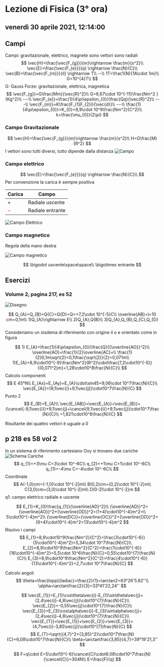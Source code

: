 # Lezione di Fisica (3° ora)

## venerdì 30 aprile 2021, 12:14:00

## Campi
Campi: gravitazionale, elettrico, magnete
sono vettori
sono radiali
$$
\vec{H}=\frac{\vec{F_{g}}}{m}\rightarrow \frac{m}{s^2}\\
\vec{E}=\frac{\vec{F_{e}}}{q} \rightarrow \frac{N}{C}\\
\vec{B}=\frac{\vec{F_{m}}}{il} \rightarrow T\\
--\\
1T=\frac1{N}{1A\cdot 1m}\\
G=10^{4}T\\
$$
G: Gauss
Forze: gravitazionale, elettrica, magnetica
$$
\vec{F_{g}}=G\frac{Mm}{\vec{R}^2}\\
G=6,67\cdot 10^{-11}\frac{Nm^2
}{Kg^2}\\
---\\
\vec{F_{e}}=\frac{1}{4\pi\epsilon_{0}}\frac{Qq}{\vec{R}^2}\\
---\\
\vec{F_{m}}=K\frac{F_{1}F_{2}l}{\vec{d}}\\
---\\
\frac{1}{4\pi\epsilon_{0}}=K_{0}=8,9\cdot 10^9\frac{Nm^2}{C^2}\\
k=\frac{\mu_{0}}{2\pi}
$$


### Campo Gravitazionale 

$$
\vec{H}=\frac{\vec{F_{g}}}{m}\rightarrow \frac{m}{s^2}\\
H=G\frac{M}{R^2}
$$
I vettori sono tutti diversi, tutto dipende dalla distanza
![Campo](https://i.imgur.com/evbUlA5.jpg)

### Campo elettrico
$$
\vec{E}=\frac{\vec{F_{e}}}{q} \rightarrow \frac{N}{C}\\
$$
Per convenzione la carica è sempre positiva

|Carica|Campo|
|------|---|
|+|Radiale uscente|
|-|Radiale entrante|
![Campo Elettrico](https://i.imgur.com/GP6ib3q.jpg)

### Campo magnetico
Regola della mano destra

![Campo magnetico](https://i.imgur.com/J91ewsD.jpg)

$$
\bigodot uscente\space\space\\
\bigotimes entrante
$$

## Esercizi
### Volume 2, pagina 217, es 52
![Disegno](https://i.imgur.com/djpsBMM.jpg)

$$
Q_{A}=Q_{B}=Q{C}=Q{D}=Q=+7,2\cdot 10^{-5}C\\
\overline{AB}=l=10 cm=0,1m\\
1)Q_{A}\rightarrow E\\
2)Q_{A},Q{B}\\
3)Q_{A},Q_{B},Q_{C},Q_{D}
$$
Consideriamo un sisdema di riferimento con origine il o e orientato come in figura

$$ 1) E_{A}=\frac{1}{4\pi\epsilon_{0}}\frac{Q}{{\overline{AO}}^2}\\
\overline{AO}=\frac{1}{2}\overline{AC}=\\
\frac{1}{2}0,1m\sqrt{2}=0,1\frac{\sqrt{2}}{2}=0,071m\\
1)E_{A}=8,9\cdot10^{-9}\frac{Nm^2}{R^2}\cdot\frac{7,2\cdot10^{-5}}{(0,071^2)m}=1,28\cdot10^8\frac{N}{C}\\
$$
Calcolo componenti
$$
E 45°N\\
E_{Ax}=E_{Ay}=E_{A}\cdot\sin45=9,06\cdot 10^7\frac{N}{C}\\
\vec{E_{A}}=(9,1\vec{i}+9,1\vec{j})\cdot10^7\frac{N}{C}
$$
Punto 2
$$
E_{B}=E_{A}\\
\vec{E_{AB}}=\vec{E_{A}}+\vec{E_{B}}=(\cancel{-9,1\vec{i}}+9,1\vec{j}+\cancel{9,1\vec{i}}+9,1\vec{j})\cdot10^7\frac{N}{C}\\
=1,821\cdot10^8\frac{N}{C}
$$

Risultante dei quattro vettori è uguale  a 0

## p 218 es 58 vol 2
In un sistema di riferimento cartesiano Oxy si trovano due cariche
![Schema](https://i.imgur.com/ZEs4K2x.jpg)
Cariche
$$
q_{1}=+3\mu C=3\cdot 10^-6C\\
q_{2}=+1\mu C=1\cdot 10^-6C\\
q_{1}=-4\mu C=-4\cdot 10^-6C\\
$$
Coordinate
$$
A(-1,0)cm=(-1,0)\cdot 10^{-2}m\\
B(0,2)cm=(0,2)\cdot 10^{-2}m\\
C(3,0)cm=(3,0)\cdot 10^{-2}m\\
D(0-2)\cdot 10^{-2}m
$$
q1: campo elettrico radiale e uscente


$$
E_{1}=K_{0}\frac{q_{1}}{\overline{AD}^2}\\
{\overline{AD}}^2={\overline{AO}}^2+{\overline{OD}}^2=(1+4)\cdot10^{-4}m^2=\\
5\cdot10^{-4}m^2\\
{\overline{DC}}={\overline{OC}}^2+{\overline{OD}}^2=(9+4)\cdot10^{-4}m^2=13\cdot10^{-4}m^2
$$
Risolvo i campi
$$
E_{1}=8,9\cdot10^9\frac{Nm^2}{C^2}=\frac{3\cdot10^{-6}}{5\cdot10^{-4}m^2}=5,34\cdot 10^7\frac{N}{C}\\
E_{2}=8,9\cdot10^9\frac{Nm^2}{C^2}=\frac{1\cdot10^{-6}}{16\cdot10^{-4}m^2}=5,5\cdot 10^6\frac{N}{C}=0,55\cdot10^{7}\frac{N}{C}\\
E_{3}=8,9\cdot10^9\frac{Nm^2}{C^2}=\frac{4\cdot10^{-6}}{13\cdot10^{-4}m^2}=2,7\cdot 10^7\frac{N}{C}
$$

Calcolo angoli
$$
\theta=\frac{lopp}{ladiac}=\frac{2}{1}=\arctan2=63°26'5.82''\\
\alpha=\arctan\frac{2}{3}=33°41'22,24''
$$

$$
\vec{E_{1}}=E_{1}\cos\theta\vec{i}-E_{1}\sin\theta\vec{j}=(2,4\vec{i}-4,8\vec{j})\cdot10^{7}\frac{N}{C}\\
\vec{E_{2}}=-0,55\vec{j}\cdot10^{7}\frac{N}{C}\\
\vec{E_{3}}=E_{3}\cos\alpha\vec{i}-E_{3}\sin\alpha\vec{j}=(2,4\vec{i}-4,8\vec{j})\cdot10^{7}\frac{N}{C}\\
\vec{E_{T}}=\vec{E_{1}}+\vec{E_{2}}+\vec{E_{3}}=(4,7\vec{i}-3,85\vec{j})\cdot10^[7]\frac{N}{C}
$$
$$
E_{T}=\sqrt{{4,7}^2+{3,85}^2}\cdot10^7\frac{N}{C}=6,08\cdot10^7\frac{N}{C}\\
\beta=\arctan\frac{3,85}{4,7}=39°19'21,3''
$$

$$
F=q\cdot E=5\cdot10^{-6}\cancel{C}\cdot6.08\cdot10^7\frac{N}{\cancel{C}}=304N\\
E=\frac{F}{q}
$$

#
<!--stackedit_data:
eyJoaXN0b3J5IjpbMjEyMDA3ODQ3OCw0OTY4NjMzODYsLTM0OD
M2ODA1MSw5MDM4OTc5NjAsLTE0OTAyNjE1MjIsMTA1NDkwMDg5
MCwtNDU4NDUwODczXX0=
-->